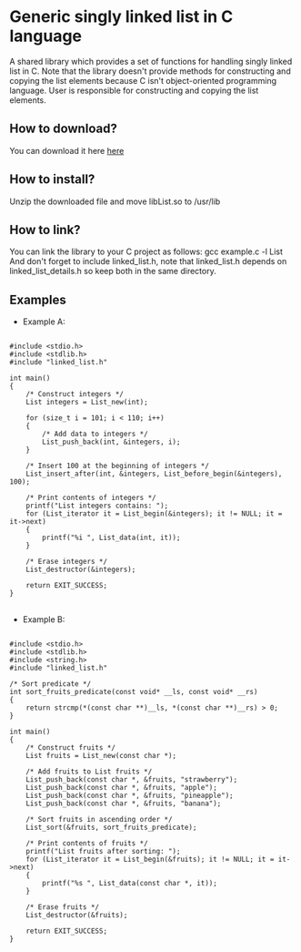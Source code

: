 # Generic singly linked list in C language
A shared library which provides a set of functions for handling singly linked list in C. Note that the library doesn't provide methods for constructing and copying the list elements because C  isn't object-oriented programming language. User is responsible for constructing and copying the list elements.

<h2> How to download? </h2>
You can download it here  <a href="https://github.com/user-attachments/files/19917090/libList.zip">here</a>

<h2> How to install? </h2>
Unzip the downloaded file and move libList.so to /usr/lib

<h2> How to link? </h2>
You can link the library to your C project as follows: gcc example.c -l List <br>
And don't forget to include linked_list.h, note that linked_list.h depends on linked_list_details.h so keep both in the same directory.
<br>
<h2> Examples </h2>

* Example A:

<pre>
<code class="language-c">
#include &lt;stdio.h&gt;
#include &lt;stdlib.h&gt;
#include "linked_list.h"

int main()
{
    /* Construct integers */
    List integers = List_new(int);

    for (size_t i = 101; i < 110; i++)
    {
        /* Add data to integers */
        List_push_back(int, &integers, i);
    }

    /* Insert 100 at the beginning of integers */
    List_insert_after(int, &integers, List_before_begin(&integers), 100);

    /* Print contents of integers */
    printf("List integers contains: ");
    for (List_iterator it = List_begin(&integers); it != NULL; it = it->next)
    {
        printf("%i ", List_data(int, it));
    }

    /* Erase integers */
    List_destructor(&integers);
    
    return EXIT_SUCCESS;
}
</code>
</pre>

* Example B:

<pre>
<code class="language-c">
#include &lt;stdio.h&gt;
#include &lt;stdlib.h&gt;
#include &lt;string.h&gt;    
#include "linked_list.h"

/* Sort predicate */
int sort_fruits_predicate(const void* __ls, const void* __rs)
{
    return strcmp(*(const char **)__ls, *(const char **)__rs) > 0;
}

int main()
{
    /* Construct fruits */
    List fruits = List_new(const char *);

    /* Add fruits to List fruits */
    List_push_back(const char *, &fruits, "strawberry");
    List_push_back(const char *, &fruits, "apple");
    List_push_back(const char *, &fruits, "pineapple");
    List_push_back(const char *, &fruits, "banana");

    /* Sort fruits in ascending order */
    List_sort(&fruits, sort_fruits_predicate);

    /* Print contents of fruits */
    printf("List fruits after sorting: ");
    for (List_iterator it = List_begin(&fruits); it != NULL; it = it->next)
    {
        printf("%s ", List_data(const char *, it));
    }

    /* Erase fruits */
    List_destructor(&fruits);
    
    return EXIT_SUCCESS;   
}
</code>
</pre>

